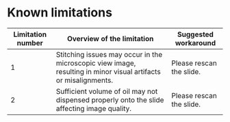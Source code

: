# Known limitations

| Limitation number | Overview of the limitation | Suggested workaround |  
| ------------ | ------------------- | ------ |
| 1 |Stitching issues may occur in the microscopic view image, resulting in minor visual artifacts or misalignments. | Please rescan the slide.| 
| 2 |Sufficient volume of oil may not dispensed properly onto the slide affecting image quality.|Please rescan the slide.|
